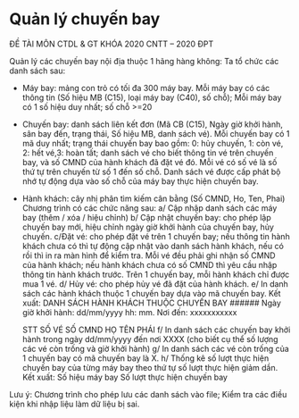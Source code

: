 # Quản lý chuyến bay

ĐỀ TÀI MÔN CTDL & GT
KHÓA 2020 CNTT – 2020 ĐPT


Quản lý các chuyến bay nội địa thuộc 1 hãng hàng không: Ta tổ chức các danh sách sau: 
- Máy bay: mảng con trỏ có tối đa 300 máy bay. Mỗi máy bay có các thông tin (Số hiệu MB (C15), loại máy bay (C40), số chỗ); Mỗi máy bay có 1 số hiệu duy nhất; số chỗ >=20
- Chuyến bay: danh sách liên kết đơn (Mã CB (C15), Ngày giờ khởi hành, sân bay đến, trạng thái, Số hiệu MB, danh sách vé). Mỗi chuyến bay có 1 mã duy nhất; trạng thái chuyến bay bao gồm: 0: hủy chuyến, 1: còn vé, 2: hết vé,3: hoàn tất; danh sách vé cho biết thông tin vé trên chuyến bay, và số CMND của hành khách đã đặt vé đó. Mỗi vé có số vé là số thứ tự trên chuyến từ số 1 đến số chỗ. Danh sách vé được cấp phát bộ nhớ tự động dựa vào số chỗ của máy bay thực hiện chuyến bay.
- Hành khách: cây nhị phân tìm kiếm cân bằng (Số CMND, Ho, Ten, Phai)
Chương trình có các chức năng sau: 
a/ Cập nhập danh sách các máy bay (thêm / xóa / hiệu chỉnh)
b/ Cập nhật chuyến bay: cho phép lập chuyến bay mới, hiệu chỉnh ngày giờ khởi hành của chuyến bay, hủy chuyến.
c/Đặt vé: cho phép đặt vé trên 1 chuyến bay; nếu thông tin hành khách chưa có thì tự động cập nhật vào danh sách hành khách, nếu có rồi thì in ra màn hình để kiểm tra. Mỗi vé đều phải ghi nhận số CMND của hành khách; nếu hành khách chưa có số CMND thì yêu cầu nhập thông tin hành khách trước. Trên 1 chuyến bay, mỗi hành khách chỉ được mua 1 vé.
d/ Hủy vé: cho phép hủy vé đã đặt của hành khách.
e/ In danh sách các hành khách thuộc 1 chuyến bay dựa vào mã chuyến bay. Kết xuất:
DANH SÁCH HÀNH KHÁCH THUỘC CHUYẾN BAY ######
Ngày giờ khởi hành: dd/mm/yyyy hh: mm.  Nơi đến: xxxxxxxxxxx

	STT	SỐ VÉ		SỐ CMND	HỌ TÊN	PHÁI
f/ In danh sách các chuyến bay khởi hành trong ngày dd/mm/yyyy đến nơi XXXX (cho biết cụ thể số lượng các vé còn trống và giờ khởi hành)
g/ In danh sách các vé còn trống của 1 chuyến bay có mã chuyến bay là X. 
h/ Thống kê số lượt thực hiện chuyến bay của từng máy bay theo thứ tự số lượt thực hiện giảm dần. Kết xuất:
	Số hiệu máy bay		Số lượt thực hiện chuyến bay

Lưu ý: Chương trình cho phép lưu các danh sách vào file; Kiểm tra các điều kiện khi nhập liệu làm dữ liệu bị sai.

